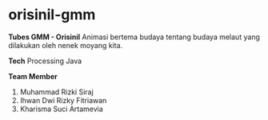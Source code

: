 # orisinil-gmm
**Tubes GMM - Orisinil**
Animasi bertema budaya tentang budaya melaut yang dilakukan oleh nenek moyang kita.

**Tech**
Processing Java

**Team Member**
1. Muhammad Rizki Siraj
2. Ihwan Dwi Rizky Fitriawan
3. Kharisma Suci Artamevia
